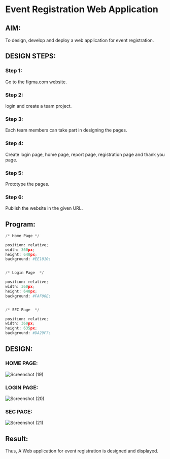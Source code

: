 # Event Registration Web Application

## AIM:
To design, develop and deploy a web application for event registration.

## DESIGN STEPS:

### Step 1:
Go to the figma.com website.

### Step 2:
login and create a team project.

### Step 3:
Each team members can take part in designing the pages.

### Step 4:
Create login page, home page, report page, registration page and thank you page.

### Step 5:
Prototype the pages.

### Step 6:

Publish the website in the given URL.

## Program:
```python
/* Home Page */

position: relative;
width: 360px;
height: 640px;
background: #EE1010;


/* Login Page  */

position: relative;
width: 360px;
height: 640px;
background: #FAF00E;


/* SEC Page  */

position: relative;
width: 360px;
height: 635px;
background: #DA29F7;
```

## DESIGN:

### HOME PAGE:
![Screenshot (19)](https://github.com/Leann4468/event-registration/assets/121165979/1bdc1b49-a5d9-4fa7-a7dc-80de6ab97efd)

### LOGIN PAGE:
![Screenshot (20)](https://github.com/Leann4468/event-registration/assets/121165979/16323e59-6b52-41e2-8523-96d431e7b4ff)

### SEC PAGE:
![Screenshot (21)](https://github.com/Leann4468/event-registration/assets/121165979/26925f1d-1719-432d-928f-b158bef84d18)

## Result:
Thus, A Web application for event registration is designed and displayed.

